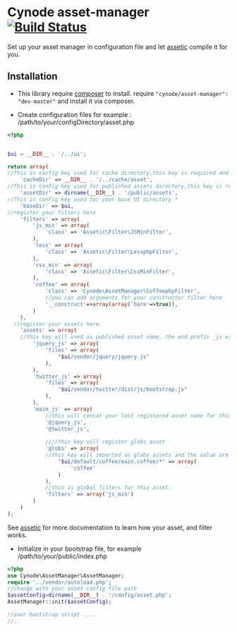 Cynode asset-manager [![Build Status](https://travis-ci.org/cynode/asset-manager.png)](https://travis-ci.org/cynode/asset-manager)
=============

Set up your asset manager in configuration file and let [assetic](https://github.com/kriswallsmith/assetic) compile it for you.

Installation
---
- This library require [composer](http://getcomposer.org) to install.
require `"cynode/asset-manager": "dev-master"` and install it via composer.

- Create configuration files for example : /path/to/your/configDirectory/asset.php

```php
<?php


$ui = __DIR__ . '/../ui';

return array(
//This is config key used for cache directory,this key is required and the value is your cache directory that must be exist and writeable by webserver
    'cacheDir' => __DIR__ . '/../cache/asset',
//This is config key used for published assets directory,this key is required and the value is your published assets directory that must be exist, writeable, and must be a public path (accessible by web browser)
    'assetDir' => dirname(__DIR__) . '/public/assets',
//This is config key used for your base UI directory *   
    'baseDir' => $ui,
//register your filters here
    'filters' => array(
        'js_min' => array(
            'class' => 'Assetic\Filter\JSMinFilter',
        ),
        'less' => array(
            'class' => 'Assetic\Filter\LessphpFilter',
        ),
        'css_min' => array(
            'class' => 'Assetic\Filter\CssMinFilter',
        ),
        'coffee' => array(
            'class' => 'Cynode\AssetManager\CoffeephpFilter',
            //you can add arguments for your constructor filter here
            '__construct'=>array(array('bare'=>true)),
        )
    ),
  //register your assets here.
    'assets' => array(
    //this key will used as published asset name, the end prefix _js will replaced to .js, used for asset name extension.
        'jquery_js' => array(
            'files' => array(
                "$ui/vendor/jquery/jquery.js"
            ),
        ),
        'twitter_js' => array(
            'files' => array(
                "$ui/vendor/twitter/dist/js/bootstrap.js"
            ),
        ),
        'main_js' => array(
            //this will concat your last registered asset name for this case this will use jquery_js assets and twitter_js assets
            '@jquery_js',
            '@twitter_js',
            
            ////this key will register globs asset
            'globs' => array(
            //this key will imported as globs assets and the value are filter for this glob asset.
                "$ui/default/coffee/main.coffee/*" => array(
                    'coffee'
                )
            ),
            //this is global filters for this asset.
            'filters' => array('js_min')
        )
    )
);
```

See [assetic](https://github.com/kriswallsmith/assetic) for more documentation to learn how your asset, and filter works.

- Initialize in your bootstrap file, for example /path/to/your/public/index.php

```php
<?php
use Cynode\AssetManager\AssetManager;
require '../vendor/autoload.php';
//change with your asset config file path
$assetConfig=dirname(__DIR__) . '/config/asset.php';
AssetManager::init($assetConfig);

//your bootstrap script ....
//..


```
